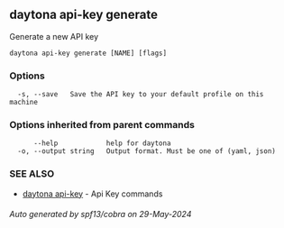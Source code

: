 ## daytona api-key generate

Generate a new API key

```
daytona api-key generate [NAME] [flags]
```

### Options

```
  -s, --save   Save the API key to your default profile on this machine
```

### Options inherited from parent commands

```
      --help            help for daytona
  -o, --output string   Output format. Must be one of (yaml, json)
```

### SEE ALSO

* [daytona api-key](daytona_api-key.md)	 - Api Key commands

###### Auto generated by spf13/cobra on 29-May-2024
